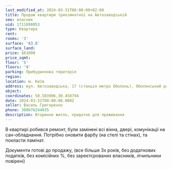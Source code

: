 ```yaml
---
last_modified_at: 2024-03-31T00:00:00+02:00
title: Продаж квартири трикімнатної на Автозаводській
seo: власник
uid: 1711898053
type: Квартира
rent:
rooms: '3'
surface: '63.8'
surface_land:
price: $61000
price_sqmt:
floor: '5'
floors: '9'
parking: Прибудинкова територія
region:
location: м. Київ
address: вул. Автозаводська, 17 (станція метро Оболонь), Оболонський район
object:
coordinates: 50.503906,30.458794
date: 2024-03-31T00:00:00.000Z
seller: Василь Григоренко
phone: 380676244035
description: Вторинне житло, придатне для проживання
---
```


В квартирі робився ремонт, були замінені всі вікна, двері, комунікаціі на сан-обладнання. Потрібно оновити фарбу (на стелі та стінах), та покласти ламінат.

Документи готові до продажу, (все більше 3х років, без додаткових податків, без комісійних %, без зареєтсрованих власників, лічильники повірені)
